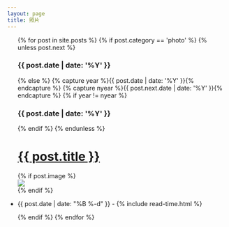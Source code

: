 ```yaml
---
layout: page
title: 照片
---
```

<ul class="posts">
  {% for post in site.posts %}
   {% if post.category == 'photo' %}
    {% unless post.next %}	
      <h3>{{ post.date | date: '%Y' }}</h3>
    {% else %}
      {% capture year %}{{ post.date | date: '%Y' }}{% endcapture %}
      {% capture nyear %}{{ post.next.date | date: '%Y' }}{% endcapture %}
      {% if year != nyear %}
        <h3>{{ post.date | date: '%Y' }}</h3>
      {% endif %}
    {% endunless %}
     <h1><a href="{{ site.github.url }}{{ post.url }}">{{ post.title }}</a></h1>
    {% if post.image %}
    <div class="thumbnail-container">
    <a href="{{ site.github.url }}{{ post.url }}"><img src="{{ site.github.url }}/assets/img/{{ post.image }}"></a>
    </div>
    {% endif %}
    <li itemscope>
      <p class="post-date"><span><i class="fa fa-calendar" aria-hidden="true"></i> {{ post.date | date: "%B %-d" }} - <i class="fa fa-clock-o" aria-hidden="true"></i> {% include read-time.html %}</span></p>
    </li>
   {% endif %}
  {% endfor %}
</ul>
